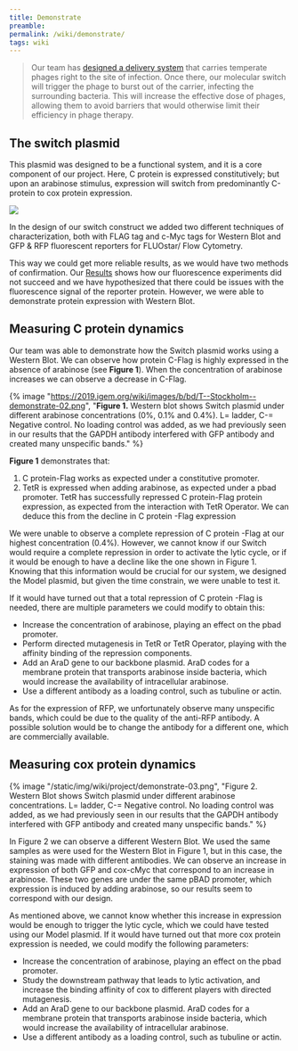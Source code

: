 ```yaml
---
title: Demonstrate
preamble:
permalink: /wiki/demonstrate/
tags: wiki
---
```


> Our team has [designed a delivery system](/wiki/description/) that carries temperate phages right to the site of infection. Once there, our molecular switch will trigger the phage to burst out of the carrier, infecting the surrounding bacteria. This will increase the effective dose of phages, allowing them to avoid barriers that would otherwise limit their efficiency in phage therapy.

## The switch plasmid

This plasmid was designed to be a functional system, and it is a core component of our project. Here, C protein is expressed constitutively; but upon an arabinose stimulus, expression will switch from predominantly C-protein to cox protein expression.

![](https://2019.igem.org/wiki/images/d/d4/T--Stockholm--demonstrate-01.png)

In the design of our switch construct we added two different techniques of characterization, both with FLAG tag and c-Myc tags for Western Blot and GFP & RFP fluorescent reporters for FLUOstar/ Flow Cytometry.

This way we could get more reliable results, as we would have two methods of confirmation. Our [Results](/wiki/results/) shows how our fluorescence experiments did not succeed and we have hypothesized that there could be issues with the fluorescence signal of the reporter protein. However, we were able to demonstrate protein expression with Western Blot.

<!-- {% image "/static/img/wiki/project/demonstrate-01.png", "The switch plasmid - C protein is constitutively expressed, whereas Cox is ineducable. Once induced, Cox protein will be expressed and C protein will be inhibited, causing the phage to become lytic." %} -->

## Measuring C protein dynamics

Our team was able to demonstrate how the Switch plasmid works using a Western Blot. We can observe how protein C-Flag is highly expressed in the absence of arabinose (see **Figure 1**). When the concentration of arabinose increases we can observe a decrease in C-Flag.

{% image "https://2019.igem.org/wiki/images/b/bd/T--Stockholm--demonstrate-02.png", "**Figure 1.** Western blot shows Switch plasmid under different arabinose concentrations (0%, 0.1% and 0.4%). L= ladder, C-= Negative control. No loading control was added, as we had previously seen in our results that the GAPDH antibody interfered with GFP antibody and created many unspecific bands." %}

**Figure 1** demonstrates that:

1. C protein-Flag works as expected under a constitutive promoter.
2. TetR is expressed when adding arabinose, as expected under a pbad promoter. TetR has successfully repressed C protein-Flag protein expression, as expected from the interaction with TetR Operator. We can deduce this from the decline in C protein -Flag expression

We were unable to observe a complete repression of C protein -Flag at our highest concentration (0.4%). However, we cannot know if our Switch would require a complete repression in order to activate the lytic cycle, or if it would be enough to have a decline like the one shown in Figure 1. Knowing that this information would be crucial for our system, we designed the Model plasmid, but given the time constrain, we were unable to test it.

If it would have turned out that a total repression of C protein -Flag is needed, there are multiple parameters we could modify to obtain this:

-   Increase the concentration of arabinose, playing an effect on the pbad promoter.
-   Perform directed mutagenesis in TetR or TetR Operator, playing with the affinity binding of the repression components.
-   Add an AraD gene to our backbone plasmid. AraD codes for a membrane protein that transports arabinose inside bacteria, which would increase the availability of intracellular arabinose.
-   Use a different antibody as a loading control, such as tubuline or actin.

As for the expression of RFP, we unfortunately observe many unspecific bands, which could be due to the quality of the anti-RFP antibody. A possible solution would be to change the antibody for a different one, which are commercially available.

## Measuring cox protein dynamics

{% image "/static/img/wiki/project/demonstrate-03.png", "Figure 2. Western Blot shows Switch plasmid under different arabinose concentrations. L= ladder, C-= Negative control. No loading control was added, as we had previously seen in our results that the GAPDH antibody interfered with GFP antibody and created many unspecific bands." %}

In Figure 2 we can observe a different Western Blot. We used the same samples as were used for the Western Blot in Figure 1, but in this case, the staining was made with different antibodies. We can observe an increase in expression of both GFP and cox-cMyc that correspond to an increase in arabinose. These two genes are under the same pBAD promoter, which expression is induced by adding arabinose, so our results seem to correspond with our design.

As mentioned above, we cannot know whether this increase in expression would be enough to trigger the lytic cycle, which we could have tested using our Model plasmid. If it would have turned out that more cox protein expression is needed, we could modify the following parameters:

-   Increase the concentration of arabinose, playing an effect on the pbad promoter.
-   Study the downstream pathway that leads to lytic activation, and increase the binding affinity of cox to different players with directed mutagenesis.
-   Add an AraD gene to our backbone plasmid. AraD codes for a membrane protein that transports arabinose inside bacteria, which would increase the availability of intracellular arabinose.
-   Use a different antibody as a loading control, such as tubuline or actin.
